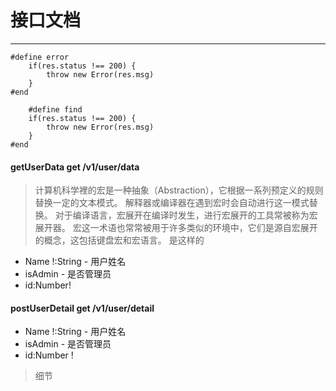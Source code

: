# 接口文档

---

```
#define error 
	if(res.status !== 200) {
		throw new Error(res.msg)
	}
#end

    #define find
	if(res.status !== 200) {
		throw new Error(res.msg)
	}
#end
```

#### getUserData get /v1/user/data


> 计算机科学裡的宏是一种抽象（Abstraction），它根据一系列预定义的规则替换一定的文本模式。 解释器或编译器在遇到宏时会自动进行这一模式替换。 对于编译语言，宏展开在编译时发生，进行宏展开的工具常被称为宏展开器。 宏这一术语也常常被用于许多类似的环境中，它们是源自宏展开的概念，这包括键盘宏和宏语言。
> 是这样的


* Name !:String - 用户姓名
* isAdmin - 是否管理员
* id:Number!

#### postUserDetail get /v1/user/detail


* Name !:String - 用户姓名
* isAdmin - 是否管理员
* id:Number !

> 细节
